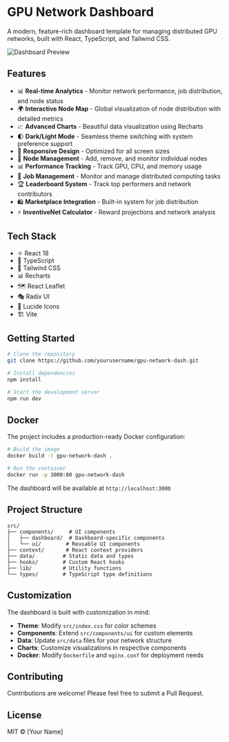 # GPU Network Dashboard

A modern, feature-rich dashboard template for managing distributed GPU networks, built with React, TypeScript, and Tailwind CSS.

![Dashboard Preview](https://images.pexels.com/photos/1779487/pexels-photo-1779487.jpeg?auto=compress&cs=tinysrgb&w=1260&h=750&dpr=2)

## Features

- 📊 **Real-time Analytics** - Monitor network performance, job distribution, and node status
- 🌍 **Interactive Node Map** - Global visualization of node distribution with detailed metrics
- 📈 **Advanced Charts** - Beautiful data visualization using Recharts
- 🌓 **Dark/Light Mode** - Seamless theme switching with system preference support
- 📱 **Responsive Design** - Optimized for all screen sizes
- 🔐 **Node Management** - Add, remove, and monitor individual nodes
- 📊 **Performance Tracking** - Track GPU, CPU, and memory usage
- 💼 **Job Management** - Monitor and manage distributed computing tasks
- 🏆 **Leaderboard System** - Track top performers and network contributors
- 🛍️ **Marketplace Integration** - Built-in system for job distribution
- ⚡ **InventiveNet Calculator** - Reward projections and network analysis

## Tech Stack

- ⚛️ React 18
- 🔷 TypeScript
- 🎨 Tailwind CSS
- 📊 Recharts
- 🗺️ React Leaflet
- 🎭 Radix UI
- 🎯 Lucide Icons
- 🏗️ Vite

## Getting Started

```bash
# Clone the repository
git clone https://github.com/yourusername/gpu-network-dash.git

# Install dependencies
npm install

# Start the development server
npm run dev
```

## Docker

The project includes a production-ready Docker configuration:

```bash
# Build the image
docker build -t gpu-network-dash .

# Run the container
docker run -p 3000:80 gpu-network-dash
```

The dashboard will be available at `http://localhost:3000`


## Project Structure

```
src/
├── components/     # UI components
│   ├── dashboard/  # Dashboard-specific components
│   └── ui/        # Reusable UI components
├── context/       # React context providers
├── data/         # Static data and types
├── hooks/        # Custom React hooks
├── lib/          # Utility functions
└── types/        # TypeScript type definitions
```

## Customization

The dashboard is built with customization in mind:

- **Theme**: Modify `src/index.css` for color schemes
- **Components**: Extend `src/components/ui` for custom elements
- **Data**: Update `src/data` files for your network structure
- **Charts**: Customize visualizations in respective components
- **Docker**: Modify `Dockerfile` and `nginx.conf` for deployment needs

## Contributing

Contributions are welcome! Please feel free to submit a Pull Request.

## License

MIT © [Your Name]